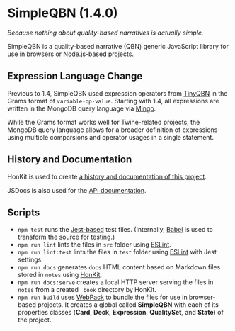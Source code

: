 # SimpleQBN (1.4.0)

*Because nothing about quality-based narratives is actually simple.*

SimpleQBN is a quality-based narrative (QBN) generic JavaScript library for use in browsers or Node.js-based projects.

## Expression Language Change

Previous to 1.4, SimpleQBN used expression operators from [TinyQBN](https://github.com/JoshuaGrams/tiny-qbn) in the Grams format of `variable-op-value`. Starting with 1.4, all expressions are written in the MongoDB query language via [Mingo](https://www.npmjs.com/package/mingo).

While the Grams format works well for Twine-related projects, the MongoDB query language allows for a broader definition of expressions using multiple comparsions and operator usages in a single statement.

## History and Documentation

HonKit is used to create [a history and documentation of this project](https://videlais.github.io/simple-qbn/).

JSDocs is also used for the [API documentation](https://videlais.github.io/simple-qbn/api).

## Scripts

- `npm test` runs the [Jest-based](https://jestjs.io/en/) test files. (Internally, [Babel](https://babeljs.io/) is used to transform the source for testing.)
- `npm run lint` lints the files in `src` folder using [ESLint](https://eslint.org/).
- `npm run lint:test` lints the files in `test` folder using [ESLint](https://eslint.org/) with Jest settings.
- `npm run docs` generates `docs` HTML content based on Markdown files stored in `notes` using [HonKit](https://github.com/honkit/honkit).
- `npm run docs:serve` creates a local HTTP server serving the files in `notes` from a created `_book` directory by HonKit.
- `npm run build` uses [WebPack](https://webpack.js.org/) to bundle the files for use in browser-based projects. It creates a global called **SimpleQBN** with each of its properties classes (**Card**, **Deck**, **Expression**, **QualitySet**, and **State**) of the project.
